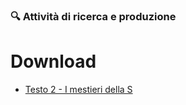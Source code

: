 ### 🔍 Attività di ricerca e produzione

# Download

- [Testo 2 - I mestieri della S](https://github.com/astonef/orientamento-STEM-1/blob/main/assets/texts/Mestieri_S.pdf)
